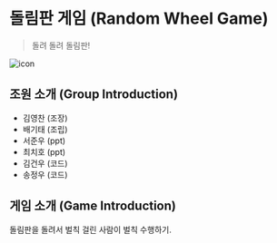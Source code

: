 # 돌림판 게임 (Random Wheel Game)
> 돌려 돌려 돌림판!

![icon](https://user-images.githubusercontent.com/88065819/129886892-90231c68-d1ef-4e22-b8c6-2cdacb68c57a.png)


## 조원 소개 (Group Introduction)
* 김영찬 (조장)
* 배기태 (조립)
* 서준우 (ppt)
* 최치호 (ppt)
* 김건우 (코드)
* 송정우 (코드)

## 게임 소개 (Game Introduction)
돌림판을 돌려서 벌칙 걸린 사람이 벌칙 수행하기.
